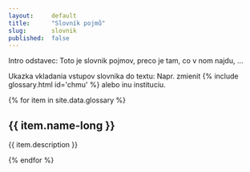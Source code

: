 ```yaml
---
layout:     default
title:      "Slovník pojmů"
slug:       slovnik
published:  false
---
```

Intro odstavec: Toto je slovnik pojmov, preco je tam, co v nom najdu, ...

Ukazka vkladania vstupov slovnika do textu: Napr. zmienit {% include glossary.html id='chmu' %} alebo inu instituciu.

{% for item in site.data.glossary %}
<h2 id="{{ item.id }}">{{ item.name-long }}</h2>
<p>{{ item.description }}</p>
{% endfor %}
